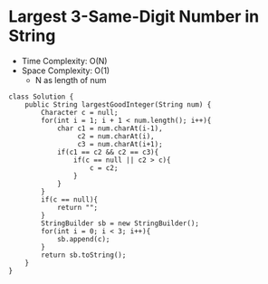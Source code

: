 # Largest 3-Same-Digit Number in String

- Time Complexity: O(N)
- Space Complexity: O(1)
  - N as length of num

```
class Solution {
    public String largestGoodInteger(String num) {
        Character c = null;
        for(int i = 1; i + 1 < num.length(); i++){
            char c1 = num.charAt(i-1),
                 c2 = num.charAt(i),
                 c3 = num.charAt(i+1);
            if(c1 == c2 && c2 == c3){
                if(c == null || c2 > c){
                    c = c2;
                }
            }
        }
        if(c == null){
            return "";
        }
        StringBuilder sb = new StringBuilder();
        for(int i = 0; i < 3; i++){
            sb.append(c);
        }
        return sb.toString();
    }
}
```

